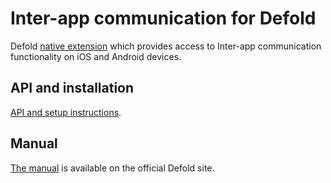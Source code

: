 # Inter-app communication for Defold

Defold [native extension](https://www.defold.com/manuals/extensions/) which provides access to Inter-app communication functionality on iOS and Android devices.

## API and installation
[API and setup instructions](https://defold.github.io/extension-iac).

## Manual
[The manual](https://www.defold.com/manuals/iac/) is available on the official Defold site.
